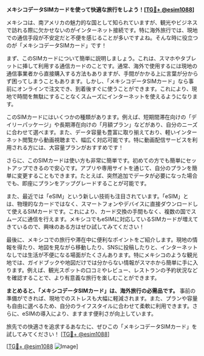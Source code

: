 **メキシコデータSIMカードを使って快適な旅行をしよう！[[TG💪+ @esim1088](https://t.me/s/esim1088)]**

メキシコは、南アメリカの魅力的な国として知られていますが、観光やビジネスで訪れる際に欠かせないのがインターネット接続です。特に海外旅行では、現地での通信手段が不安定だと不便を感じることが多いですよね。そんな時に役立つのが「メキシコデータSIMカード」です！

まず、このSIMカードについて簡単に説明しましょう。これは、スマホやタブレットに挿して利用する通信カードのことです。通常、海外で使用するには現地の通信事業者から直接購入する方法もありますが、手間がかかる上に言葉が分からず困ってしまうこともあります。しかし、「メキシコデータSIMカード」なら事前にオンラインで注文でき、到着後すぐに使うことができます。これにより、現地で時間を無駄にすることなくスムーズにインターネットを使えるようになります。

このSIMカードにはいくつかの種類があります。例えば、短期間滞在向けの「デイリーパッケージ」や長期滞在向けの「月額プラン」などがあり、自分のニーズに合わせて選べます。また、データ容量も豊富に取り揃えており、軽いインターネット閲覧から動画視聴まで、幅広く対応可能です。特に動画配信サービスを利用される方には、大容量プランがおすすめです！

さらに、このSIMカードは使い方も非常に簡単です。初めての方でも簡単にセットアップできるので安心です。アプリや専用サイトを通じて、自分のプランを簡単に変更することもできます。たとえば、突然追加でデータが必要になった場合でも、即座にプランをアップグレードすることが可能です。

また、最近では「eSIM」という新しい技術も注目されています。「eSIM」とは、物理的なカードではなく、スマートフォンやデバイスに直接ダウンロードして使えるSIMカードです。これにより、カード交換の手間もなく、複数の国でスムーズに通信を行えます。メキシコでもeSIMに対応しているSIMカードが増えてきているので、興味のある方はぜひ試してみてください！

最後に、メキシコでの旅行や滞在中に便利なポイントをご紹介します。現地の情報を得たり、地図を見ながら移動したり、SNSに投稿したりと、インターネットなしでは生活が不便になる場面がたくさんあります。特にメキシコのような観光地では、ガイドブックや地図だけでは分からない情報がスマホから簡単に手に入ります。例えば、観光スポットの口コミやレビュー、レストランの予約状況などを確認することで、より有意義な旅行を楽しむことができます。

**まとめると、「メキシコデータSIMカード」は、海外旅行の必需品です。** 事前の準備ができれば、現地でのストレスも大幅に軽減されます。また、プランや容量も自由に選べるため、自分のライフスタイルに合わせて柔軟に利用できます。さらに、eSIMの導入により、ますます便利さが向上しています。

旅先での快適さを追求するあなたに、ぜひこの「メキシコデータSIMカード」を試してみてください！ [[TG💪+ @esim1088](https://t.me/s/esim1088)]

[[TG💪+ @esim1088](https://t.me/s/esim1088) ![Image](https://i.postimg.cc/Y0z9fWf4/image.png)]